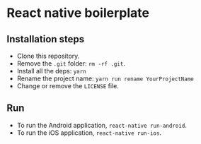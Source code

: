 # React native boilerplate

## Installation steps

- Clone this repository.
- Remove the `.git` folder: `rm -rf .git`.
- Install all the deps: `yarn`
- Rename the project name: `yarn run rename YourProjectName`
- Change or remove the `LICENSE` file.

## Run

- To run the Android application, `react-native run-android`.
- To run the iOS application, `react-native run-ios`.
